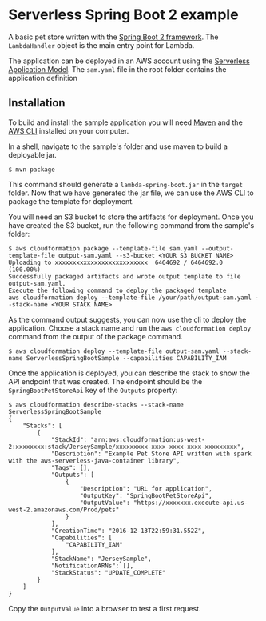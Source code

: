 # Serverless Spring Boot 2 example
A basic pet store written with the [Spring Boot 2 framework](https://projects.spring.io/spring-boot/). The `LambdaHandler` object is the main entry point for Lambda.

The application can be deployed in an AWS account using the [Serverless Application Model](https://github.com/awslabs/serverless-application-model). The `sam.yaml` file in the root folder contains the application definition

## Installation
To build and install the sample application you will need [Maven](https://maven.apache.org/) and the [AWS CLI](https://aws.amazon.com/cli/) installed on your computer.

In a shell, navigate to the sample's folder and use maven to build a deployable jar.
```
$ mvn package
```

This command should generate a `lambda-spring-boot.jar` in the `target` folder. Now that we have generated the jar file, we can use the AWS CLI to package the template for deployment. 

You will need an S3 bucket to store the artifacts for deployment. Once you have created the S3 bucket, run the following command from the sample's folder:

```
$ aws cloudformation package --template-file sam.yaml --output-template-file output-sam.yaml --s3-bucket <YOUR S3 BUCKET NAME>
Uploading to xxxxxxxxxxxxxxxxxxxxxxxxxx  6464692 / 6464692.0  (100.00%)
Successfully packaged artifacts and wrote output template to file output-sam.yaml.
Execute the following command to deploy the packaged template
aws cloudformation deploy --template-file /your/path/output-sam.yaml --stack-name <YOUR STACK NAME>
```

As the command output suggests, you can now use the cli to deploy the application. Choose a stack name and run the `aws cloudformation deploy` command from the output of the package command.
 
```
$ aws cloudformation deploy --template-file output-sam.yaml --stack-name ServerlessSpringBootSample --capabilities CAPABILITY_IAM
```

Once the application is deployed, you can describe the stack to show the API endpoint that was created. The endpoint should be the `SpringBootPetStoreApi` key of the `Outputs` property:

```
$ aws cloudformation describe-stacks --stack-name ServerlessSpringBootSample
{
    "Stacks": [
        {
            "StackId": "arn:aws:cloudformation:us-west-2:xxxxxxxx:stack/JerseySample/xxxxxxxxx-xxxx-xxxx-xxxx-xxxxxxxxx", 
            "Description": "Example Pet Store API written with spark with the aws-serverless-java-container library", 
            "Tags": [], 
            "Outputs": [
                {
                    "Description": "URL for application", 
                    "OutputKey": "SpringBootPetStoreApi", 
                    "OutputValue": "https://xxxxxxx.execute-api.us-west-2.amazonaws.com/Prod/pets"
                }
            ], 
            "CreationTime": "2016-12-13T22:59:31.552Z", 
            "Capabilities": [
                "CAPABILITY_IAM"
            ], 
            "StackName": "JerseySample", 
            "NotificationARNs": [], 
            "StackStatus": "UPDATE_COMPLETE"
        }
    ]
}

```

Copy the `OutputValue` into a browser to test a first request.
